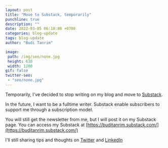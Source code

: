 ```yaml
---
layout: post
title: "Move to Substack, temporarily"
punchline: true
description: ""
date: 2022-03-05 06:10:00 +0700
categories: blog-update
tags: blog-update
author: "Budi Tanrim"

image:
 path: /img/seo/none.jpg
 height: 630
 width: 1200
gif: false
twitter-seo: 
 - "seo/none.jpg"
---
```


Temporarily, I've decided to stop writing on my blog and move to [Substack](https://buditanrim.substack.com/).

In the future, I want to be a fulltime writer. Substack enable subscribers to support me through a subscription model.

You will still get the newsletter from me, but I will post it on my Substack page. You can access my Substack at [https://buditanrim.substack.com/](https://buditanrim.substack.com/)

I'll still sharing tips and thoughts on [Twitter](https://twitter.com/buditanrim/) and [LinkedIn](https://www.linkedin.com/in/buditanrim/)
